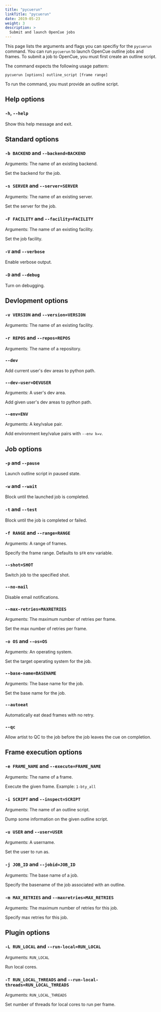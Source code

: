 ```yaml
---
title: "pycuerun"
linkTitle: "pycuerun"
date: 2019-05-23
weight: 3
description: >
  Submit and launch OpenCue jobs
---
```


This page lists the arguments and flags you can specifiy for the `pycuerun`
command. You can run `pycuerun` to launch OpenCue outline jobs and frames.
To submit a job to OpenCue, you must first create an outline script.

The command expects the following usage pattern:

```shell
pycuerun [options] outline_script [frame range]
```

To run the command, you must provide an outline script.

## Help options
  
### `-h`, `--help`

Show this help message and exit.

## Standard options

### `-b BACKEND` and `--backend=BACKEND`

Arguments: The name of an existing backend.

Set the backend for the job.

### `-s SERVER` and `--server=SERVER`

Arguments: The name of an existing server.

Set the server for the job.

### `-F FACILITY` and `--facility=FACILITY`

Arguments: The name of an existing facility.

Set the job facility.

### `-V` and `--verbose`

Enable verbose output.

### `-D` and `--debug`

Turn on debugging.

## Devlopment options

### `-v VERSION` and `--version=VERSION`

Arguments: The name of an existing facility.

### `-r REPOS` and `--repos=REPOS`

Arguments: The name of a repository.

### `--dev`

Add current user's dev areas to python path.

### `--dev-user=DEVUSER`

Arguments: A user's dev area.

Add given user's dev areas to python path.
  
### `--env=ENV`

Arguments: A key/value pair.

Add environment key/value pairs with `--env k=v`.

## Job options

### `-p` and `--pause`

Launch outline script in paused state.

### `-w` and `--wait`

Block until the launched job is completed.

### `-t` and `--test`

Block until the job is completed or failed.

### `-f RANGE` and `--range=RANGE`

Arguments: A range of frames.

Specify the frame range. Defaults to `$FR` env variable.

### `--shot=SHOT`

Switch job to the specified shot.

### `--no-mail`

Disable email notifications.

### `--max-retries=MAXRETRIES`

Arguments: The maximum number of retries per frame.

Set the max number of retries per frame.

### `-o OS` and `--os=OS`

Arguments: An operating system.

Set the target operating system for the job.

###  `--base-name=BASENAME`

Arguments: The base name for the job.

Set the base name for the job.

### `--autoeat`

Automatically eat dead frames with no retry.

### `--qc`

Allow artist to QC to the job before the job leaves the cue on completion.

## Frame execution options

### `-e FRAME_NAME` and `--execute=FRAME_NAME`

Arguments: The name of a frame.

Execute the given frame.  Example: `1-bty_all`

### `-i SCRIPT` and `--inspect=SCRIPT`

Arguments: The name of an outline script.

Dump some information on the given outline script.

### `-u USER` and `--user=USER`

Arguments: A username.

Set the user to run as.

### `-j JOB_ID` and `--jobid=JOB_ID`

Arguments: The base name of a job. 

Specify the basename of the job associated with an outline.

### `-m MAX_RETRIES` and `--maxretries=MAX_RETRIES`

Arguments: The maximum number of retries for this job.

Specify max retries for this job.

## Plugin options

### `-L RUN_LOCAL` and `--run-local=RUN_LOCAL`

Arguments: `RUN_LOCAL`

Run local cores.

### `-T RUN_LOCAL_THREADS` and `--run-local-threads=RUN_LOCAL_THREADS`

Arguments: `RUN_LOCAL_THREADS`

Set number of threads for local cores to run per frame.
